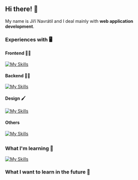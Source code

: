 ## Hi there! 👋
My name is Jiří Navrátil and I deal mainly with **web application development**.
### Experiences with 🖥️
#### Frontend 👩‍💻
[![My Skills](https://skillicons.dev/icons?i=vue,js,html,css,bootstrap,vuetify)](https://skillicons.dev)
#### Backend 👨‍💻
[![My Skills](https://skillicons.dev/icons?i=php,net,cs,laravel)](https://skillicons.dev)
#### Design 🖌 
[![My Skills](https://skillicons.dev/icons?i=figma,photoshop)](https://skillicons.dev)
#### Others 
[![My Skills](https://skillicons.dev/icons?i=git)](https://skillicons.dev)
##
### What I'm learning 📖
[![My Skills](https://skillicons.dev/icons?i=react,java,typescript,nodejs,expressjs,mongodb,redis,jest)](https://skillicons.dev)
### What I want to learn in the future 🔮
<!--
**jirka88/jirka88** is a ✨ _special_ ✨ repository because its `README.md` (this file) appears on your GitHub profile.

Here are some ideas to get you started:

- 🔭 I’m currently working on ...
- 🌱 I’m currently learning ...
- 👯 I’m looking to collaborate on ...
- 🤔 I’m looking for help with ...
- 💬 Ask me about ...
- 📫 How to reach me: ...
- 😄 Pronouns: ...
- ⚡ Fun fact: ...
-->
